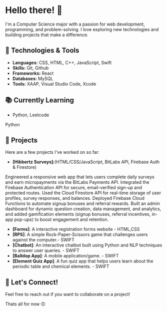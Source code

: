 # Hello there! 👋

I'm a Computer Science major with a passion for web development, programming, and problem-solving. I love exploring new technologies and building projects that make a difference. 

## 🔧 Technologies & Tools

- **Languages:** CSS, HTML, C++, JavaScript, Swift
- **Skills:** Git, Github
- **Frameworks:** React
- **Databases:** MySQL
- **Tools:** XAAP, Visual Studio Code, Xcode

## 📚 Currently Learning
- Python, Leetcode

Python

## 🌱 Projects

Here are a few projects I've worked on so far:

- **[Hibbertz Surveys]:**(HTML/CSS/JavaScript, BitLabs API, Firebase Auth & Firestore)

Engineered a responsive web app that lets users complete daily surveys and earn micropayments via the BitLabs Payments API.
Integrated the Firebase Authentication API for secure, email-verified sign-up and protected routes.
Used the Cloud Firestore API for real-time storage of user profiles, survey responses, and balances.
Deployed Firebase Cloud Functions to automate signup bonuses and referral rewards.
Built an admin dashboard for dynamic question creation, data management, and analytics, and added gamification elements (signup bonuses, referral incentives, in-app pop-ups) to boost engagement and retention.
- **[Forms]**: A interactive registration forms website - HTML,CSS
- **[RPS]**: A simple Rock-Paper-Scissors game that challenges users against the computer.- SWIFT
- **[Chatbot]**: An interactive chatbot built using Python and NLP techniques to answer user queries. - SWIFT
- **[Balldop App]**: A mobile application/game. - SWIFT
- **[Element Quiz App]**: A fun quiz app that helps users learn about the periodic table and chemical elements. - SWIFT


## 💬 Let's Connect!

Feel free to reach out if you want to collaborate on a project!

Thats all for now 🙃


